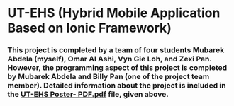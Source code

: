 # UT-EHS (Hybrid Mobile Application Based on Ionic Framework)
### This project is completed by a team of four students Mubarek Abdela (myself), Omar Al Ashi, Vyn Gie Loh, and Zexi Pan. However, the programming aspect of this project is completed by Mubarek Abdela and Billy Pan (one of the project team member). Detailed information about the project is included in the [UT-EHS Poster- PDF.pdf](https://github.com/mubekeab/UT-EHS/blob/master/UT-EHS%20Poster-%20PDF.pdf) file, given above. 


